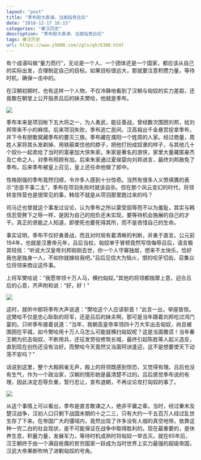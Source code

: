 ```yaml
---
layout: "post"
title: "季布胆大直谏，当面指责吕后"
date: "2018-12-17 16:15"
categories: "秦汉历史"
description: "季布胆大直谏，当面指责吕后"
tags: 秦汉历史
url: https://www.y5000.com/zgls/qh/6388.html
---
```






有个成语叫做“量力而行”，无论是一个人、一个团体还是一个国家，都应该从自己的实际出发，合理制定自己的目标。如果目标很远大，那就要注意积攒力量，等待时机，确保一击中的。

在汉朝初期时，也有这样一个人物，不仅冷静地看到了汉朝与匈奴的实力差距，还竟敢在朝堂上公开指责吕后的妹夫樊哙，他就是季布。

![](https://img.y5000.com/uploads/allimg/161202/8-16120213523K42.jpg)

季布本来是项羽帐下五大将之一，为人勇武，能征善战，曾经数次围困刘邦，给刘邦带来不小的麻烦。后来项羽失败，季布逃亡民间，汉高祖出千金悬赏捉拿季布，并下令有胆敢窝藏季布的要灭三族。季布藏在濮阳一个姓周的人家。经过商量，周姓人家将其头发剃掉、用铁箍束住他的脖子，把他打扮成奴隶的样子，与其他几十个奴仆一起卖给了当时的富豪加大侠朱家。朱家是著名的游侠，家里大量藏匿豪杰及亡命之人，对季布照顾有加。后来朱家通过夏侯婴向刘邦进言，最终刘邦赦免了季布。后来季布被皇上召见，皇上还任命他做了郎中。

性格刚强的季布竟然归顺，令许多人感到十分惊奇。当然有很多人义愤填膺的表示“忠臣不事二主”，季布在项羽失败时就该自杀。但在那个风云变幻的时代，将领转变阵营也是很常见的事，韩信不就是从项羽那里跑过来的吗？

司马迁也曾就这个事发过议论，认为季布之所以蒙受屈辱而不以为羞耻，其实与韩信忍受胯下之辱一样，是因为自己的抱负还未实现，要等待机会施展的自己的才干。真正的贤能之人知道，即使死也要死得其所，而不是吝惜自己的生命。

事实证明，季布不仅好勇善战，而且对时局有着清晰的判断，并勇于直言。公元前194年，也就是汉惠帝元年，吕后当权，匈奴单于冒顿竟然写信侮辱吕后，语言极其轻佻：“听说大汉皇帝刘邦刚刚去世，你一个人守寡独居，想来不太快乐，恰好我也是独身一人，不如你就嫁给我吧。”吕后见信大为恼火，恨的咬牙切齿，召集众位将领来商议这件事。

上将军樊哙说：“我愿带领十万人马，横扫匈奴。”其他的将领都揣摩上意，迎合吕后的心意，齐声附和说：“好，好！”

![](https://img.y5000.com/uploads/allimg/161202/8-161202135244b3.jpg)

这时，就听中郎将季布大声说道：“樊哙这个人应该斩首！”此言一出，举座皆惊。这樊哙不仅是忠心耿耿的将军，还是吕后的妹夫啊，那可是当年跟着刘邦吃过鸿门宴的。只听季布接着说道：“当年，我朝高皇帝率领四十万大军出击匈奴，尚且被围困在平城，如今樊哙用十万人马怎么可能就横扫匈奴呢？这是当面撒谎！当年秦王朝为抗击匈奴，不断用兵，还征发劳役修筑长城，最终引起陈胜等人起义造反，直到现在创伤还没有治好。而樊哙今天竟然又当面阿谀逢迎，这不是想要使天下动荡不安吗？”

话说到这里，整个大殿鸦雀无声，殿上的将领既感到惊恐，又觉得有理。吕后也没有生气，作为一个政治家，汉朝的情形她是最清楚不过的。吕后感觉季布说的有理，因此决定忍辱负重，暂行忍让，宣布退朝，不再议论攻打匈奴的事了。

![](https://img.y5000.com/uploads/allimg/161202/8-161202135252S1.jpg)

从这个事情上可以看出，季布是直言敢谏之人，绝非平庸之辈。当时，经过秦末及楚汉战争，汉初人口只剩下战国末期的十之二三，只有大约一千五百万人经过乱世生存了下来。在帝国广大的彊域内，竟然出现了许多没有人烟的真空地带。依靠这种一穷二白的社会现状，是不可能保证在战争中取得胜利的。现在最重要的，是休养生息，积蓄力量，发展军力，等待时机成熟时将匈奴一举击灭。就在65年后，汉王朝终于由一个满目疮痍的贫穷国家一跃成为当时世界上实力最强的超级帝国，汉武大帝果断吹响了进剿匈奴的号角。

